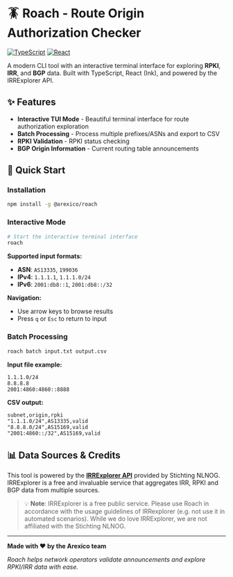 # 🪳 Roach - Route Origin Authorization Checker

[![TypeScript](https://img.shields.io/badge/TypeScript-007ACC?style=flat&logo=typescript&logoColor=white)](https://www.typescriptlang.org/)
[![React](https://img.shields.io/badge/React-20232A?style=flat&logo=react&logoColor=61DAFB)](https://reactjs.org/)

A modern CLI tool with an interactive terminal interface for exploring **RPKI**, **IRR**, and **BGP** data. Built with TypeScript, React (Ink), and powered by the IRRExplorer API.

## ✨ Features

- **Interactive TUI Mode** - Beautiful terminal interface for route authorization exploration
- **Batch Processing** - Process multiple prefixes/ASNs and export to CSV
- **RPKI Validation** - RPKI status checking
- **BGP Origin Information** - Current routing table announcements

## 🚀 Quick Start

### Installation

```bash
npm install -g @arexico/roach
```

### Interactive Mode

```bash
# Start the interactive terminal interface
roach
```

**Supported input formats:**
- **ASN**: `AS13335`, `199036`
- **IPv4**: `1.1.1.1`, `1.1.1.0/24`
- **IPv6**: `2001:db8::1`, `2001:db8::/32`

**Navigation:**
- Use arrow keys to browse results
- Press `q` or `Esc` to return to input

### Batch Processing

```bash
roach batch input.txt output.csv
```

**Input file example:**
```
1.1.1.0/24
8.8.8.8
2001:4860:4860::8888
```

**CSV output:**
```csv
subnet,origin,rpki
"1.1.1.0/24",AS13335,valid
"8.8.8.0/24",AS15169,valid
"2001:4860::/32",AS15169,valid
```

## 📊 Data Sources & Credits

This tool is powered by the **[IRRExplorer API](https://irrexplorer.nlnog.net/)** provided by Stichting NLNOG. IRRExplorer is a free and invaluable service that aggregates IRR, RPKI and BGP data from multiple sources.

> 💡 **Note**: IRRExplorer is a free public service. Please use Roach in accordance with the usage guidelines of IRRexplorer (e.g. not use it in automated scenarios). While we do love IRRExplorer, we are not affiliated with the Stichting NLNOG.

---

**Made with ❤️ by the Arexico team**

*Roach helps network operators validate announcements and explore RPKI/IRR data with ease.*
